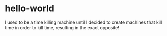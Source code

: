 # hello-world
I used to be a time killing machine until I decided to create machines that kill time in order to kill time, resulting in the exact opposite!
